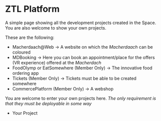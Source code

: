 # ZTL Platform

A simple page showing all the development projects created in the Space. You are also welcome to show your own projects.

These are the following:
- Macherdaach@Web -> A website on which the *Macherdaach* can be coloured
- MDBooking -> Here you can book an appointment/place for the offers (VR experience) offered at the *Macherdach*
- FoodOlymp or EatSomewhere (Member Only) -> The innovative food ordering app
- Tickets (Member Only) -> Tickets must be able to be created somewhere
- CommercePlatform (Member Only) -> A webshop

You are welcome to enter your own projects here. *The only requirement is that they must be deployable in some way*
- Your Project
